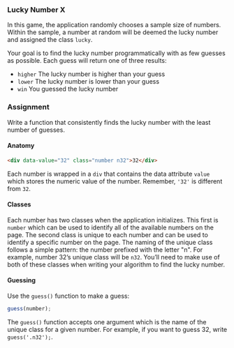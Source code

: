 ### Lucky Number X

In this game, the application randomly chooses a sample size of numbers. Within the sample, a number at random will be deemed the lucky number and assigned the class ```lucky```.

Your goal is to find the lucky number programmatically with as few guesses as possible. Each guess will return one of three results: 

- ```higher``` The lucky number is higher than your guess
- ```lower``` The lucky number is lower than your guess
- ```win``` You guessed the lucky number

### Assignment

Write a function that consistently finds the lucky number with the least number of guesses.

#### Anatomy

```html
<div data-value="32" class="number n32">32</div>
```

Each number is wrapped in a ```div``` that contains the data attribute ```value``` which stores the numeric value of the number. Remember, ```'32'``` is different from ```32```.

#### Classes

Each number has two classes when the application initializes. This first is ```number``` which can be used to identify all of the available numbers on the page. The second class is unique to each number and can be used to identify a specific number on the page. The naming of the unique class follows a simple pattern: the number prefixed with the letter "n". For example, number 32&rsquo;s unique class will be ```n32```. You&rsquo;ll need to make use of both of these classes when writing your algorithm to find the lucky number.

#### Guessing

Use the ```guess()``` function to make a guess:

```javascript
guess(number);
```

The ```guess()``` function accepts one argument which is the name of the unique class for a given number. For example, if you want to guess 32, write ```guess('.n32');```.
